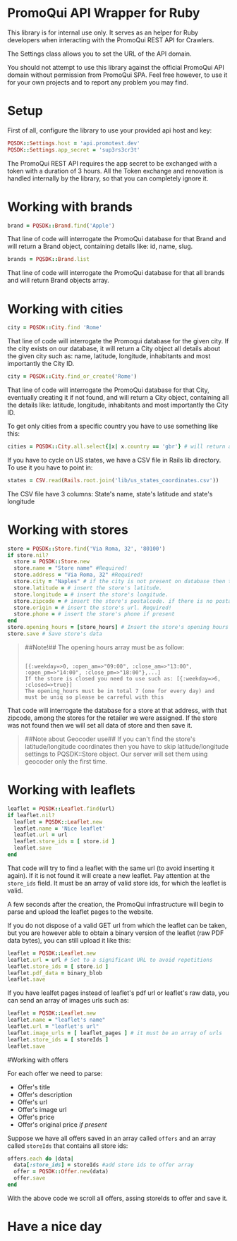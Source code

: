# PromoQui API Wrapper for Ruby

This library is for internal use only. It serves as an helper for Ruby developers when interacting with the PromoQui REST API for Crawlers.

The Settings class allows you to set the URL of the API domain.

You should not attempt to use this library against the official PromoQui API domain without permission from PromoQui SPA. Feel free however, to use it for your own projects and to report any problem you may find.

# Setup

First of all, configure the library to use your provided api host and key:

```ruby
PQSDK::Settings.host = 'api.promotest.dev'
PQSDK::Settings.app_secret = 'sup3rs3cr3t'
```

The PromoQui REST API requires the app secret to be exchanged with a token with a duration of 3 hours. All the Token exchange and renovation is handled internally by the library, so that you can completely ignore it.

# Working with brands

```ruby
brand = PQSDK::Brand.find('Apple')
```

That line of code will interrogate the PromoQui database for that Brand and will return a Brand object, containing details like: id, name, slug.

```ruby
brands = PQSDK::Brand.list
```

That line of code will interrogate the PromoQui database for that all brands and will return Brand objects array.

# Working with cities

```ruby
city = PQSDK::City.find 'Rome'
```
That line of code will interrogate the Promoqui database for the given city. If the city exists on our database, it will return a City object all details about the given city such as: name, latitude, longitude, inhabitants and most importantly the City ID.

```ruby
city = PQSDK::City.find_or_create('Rome')
```

That line of code will interrogate the PromoQui database for that City, eventually creating it if not found, and will return a City object, containing all the details like: latitude, longitude, inhabitants and most importantly the City ID.

To get only cities from a specific country you have to use something like this:
```ruby
cities = PQSDK::City.all.select{|x| x.country == 'gbr'} # will return an array of City objects that have only country=gbr
```

If you have to cycle on US states, we have a CSV file in Rails lib directory. To use it you have to point in:
```ruby
states = CSV.read(Rails.root.join('lib/us_states_coordinates.csv'))
```
The CSV file have 3 columns: State's name, state's latitude and state's longitude


# Working with stores

```ruby
store = PQSDK::Store.find('Via Roma, 32', '80100')
if store.nil?
  store = PQSDK::Store.new
  store.name = "Store name" #Required!
  store.address = "Via Roma, 32" #Required!
  store.city = "Naples" # if the city is not present on database then the city will be created. Required!
  store.latitude = # insert the store's latitude.
  store.longitude = # insert the store's longitude.
  store.zipcode = # insert the store's postalcode. if there is no postalcode, insert "00000". Required!
  store.origin = # insert the store's url. Required!
  store.phone = # insert the store's phone if present
end
store.opening_hours = [store_hours] # Insert the store's opening hours as array. Required!
store.save # Save store's data
```

>##Note!##
>The opening hours array must be as follow:
><pre><code language="ruby">
>[{:weekday=>0, :open_am=>"09:00", :close_am=>"13:00", :open_pm=>"14:00", :close_pm=>"18:00"},...]
> If the store is closed you need to use such as: [{:weekday=>6, :closed=>true}]
> The opening_hours must be in total 7 (one for every day) and must be uniq so please be carreful with this
></code></pre>


That code will interrogate the database for a store at that address, with that zipcode, among the stores for the retailer we were assigned. If the store was not found then we will set all data of store and then save it.


>##Note about Geocoder use##
>If you can't find the store's latitude/longitude coordinates then you have to skip latitude/longitude settings to PQSDK::Store object. Our server will set them using geocoder only the first time.

# Working with leaflets

```ruby
leaflet = PQSDK::Leaflet.find(url)
if leaflet.nil?
  leaflet = PQSDK::Leaflet.new
  leaflet.name = 'Nice leaflet'
  leaflet.url = url
  leaflet.store_ids = [ store.id ]
  leaflet.save
end
```

That code will try to find a leaflet with the same url (to avoid inserting it again). If it is not found it will create a new leaflet. Pay attention at the `store_ids` field. It must be an array of valid store ids, for which the leaflet is valid.

A few seconds after the creation, the PromoQui infrastructure will begin to parse and upload the leaflet pages to the website.

If you do not dispose of a valid GET url from which the leaflet can be taken, but you are however able to obtain a binary version of the leaflet (raw PDF data bytes), you can still upload it like this:

```ruby
leaflet = PQSDK::Leaflet.new
leaflet.url = url # Set to a significant URL to avoid repetitions
leaflet.store_ids = [ store.id ]
leaflet.pdf_data = binary_blob
leaflet.save
```

If you have lealfet pages instead of leaflet's pdf url or leaflet's raw data, you can send an array of images urls such as:

```ruby
leaflet = PQSDK::Leaflet.new
leaflet.name = "leaflet's name"
leaflet.url = "leaflet's url"
leaflet.image_urls = [ leaflet_pages ] # it must be an array of urls
leaflet.store_ids = [ storeIds ]
leaflet.save
```
#Working with offers

For each offer we need to parse:
  * Offer's title
  * Offer's description
  * Offer's url
  * Offer's image url
  * Offer's price
  * Offer's original price _if present_

Suppose we have all offers saved in an array called `offers` and an array called `storeIds` that contains all store ids:
```ruby
offers.each do |data|
  data[:store_ids] = storeIds #add store ids to offer array
  offer = PQSDK::Offer.new(data)
  offer.save
end
```
With the above code we scroll all offers, assing storeIds to offer and save it.

# Have a nice day
